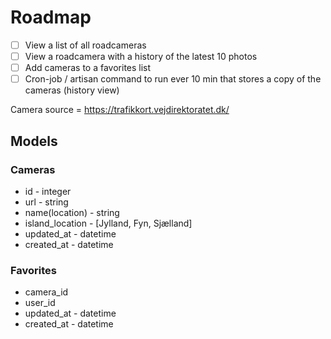 # Roadmap

- [ ] View a list of all roadcameras
- [ ] View a roadcamera with a history of the latest 10 photos
- [ ] Add cameras to a favorites list
- [ ] Cron-job / artisan command to run ever 10 min that stores a copy of the cameras (history view)

Camera source = https://trafikkort.vejdirektoratet.dk/

## Models

### Cameras

- id - integer
- url - string
- name(location) - string
- island_location - [Jylland, Fyn, Sjælland]
- updated_at - datetime
- created_at - datetime

### Favorites
- camera_id
- user_id
- updated_at - datetime
- created_at - datetime
